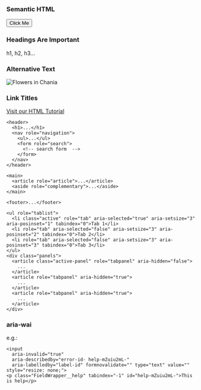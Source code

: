 ### Semantic HTML
<button>Click Me</button>

### Headings Are Important
h1, h2, h3...

### Alternative Text
<img src="img_chania.jpg" alt="Flowers in Chania">


### Link Titles
<a href="https://www.w3schools.com/html/" title="Go to W3Schools HTML section">Visit our HTML Tutorial</a>


```
<header>
  <h1>...</h1>
  <nav role="navigation">
    <ul>...</ul>
    <form role="search">
      <!-- search form  -->
    </form>
  </nav>
</header>

<main>
  <article role="article">...</article>
  <aside role="complementary">...</aside>
</main>

<footer>...</footer>

```

```
<ul role="tablist">
  <li class="active" role="tab" aria-selected="true" aria-setsize="3" aria-posinset="1" tabindex="0">Tab 1</li>
  <li role="tab" aria-selected="false" aria-setsize="3" aria-posinset="2" tabindex="0">Tab 2</li>
  <li role="tab" aria-selected="false" aria-setsize="3" aria-posinset="3" tabindex="0">Tab 3</li>
</ul>
<div class="panels">
  <article class="active-panel" role="tabpanel" aria-hidden="false">
    ...
  </article>
  <article role="tabpanel" aria-hidden="true">
    ...
  </article>
  <article role="tabpanel" aria-hidden="true">
    ...
  </article>
</div>
```

### aria-wai
e.g.: 
```
<input 
  aria-invalid="true" 
  aria-describedby="error-id- help-mZuiu2mL-" 
  aria-labelledby="label-id" formnovalidate="" type="text" value="" style="resize: none;">
<p class="FieldWrapper__help" tabindex="-1" id="help-mZuiu2mL-">This is help</p>
```
